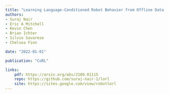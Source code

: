 ```yaml
---
title: "Learning Language-Conditioned Robot Behavior from Offline Data and Crowd-Sourced Annotation"
authors:
- Suraj Nair
- Eric A Mitchell
- Kevin Chen
- Brian Ichter
- Silvio Savarese
- Chelsea Finn

date: "2022-01-01"

publication: "CoRL"

links:
    pdf: https://arxiv.org/abs/2109.01115
    repo: https://github.com/suraj-nair-1/lorl
    site: https://sites.google.com/view/robotlorl
---
```

